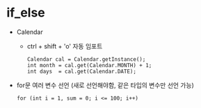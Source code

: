 # if_else

- Calendar 
  + ctrl + shift + 'o' 자동 임포트
  
        Calendar cal = Calendar.getInstance();
        int month = cal.get(Calendar.MONTH) + 1;
        int days  = cal.get(Calendar.DATE);

- for문 여러 변수 선언 (새로 선언해야함, 같은 타입의 변수만 선언 가능)

      for (int i = 1, sum = 0; i <= 100; i++)
